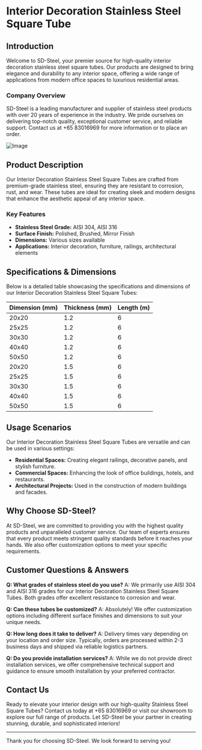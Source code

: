 # Interior Decoration Stainless Steel Square Tube

## Introduction

Welcome to SD-Steel, your premier source for high-quality interior decoration stainless steel square tubes. Our products are designed to bring elegance and durability to any interior space, offering a wide range of applications from modern office spaces to luxurious residential areas.

### Company Overview

SD-Steel is a leading manufacturer and supplier of stainless steel products with over 20 years of experience in the industry. We pride ourselves on delivering top-notch quality, exceptional customer service, and reliable support. Contact us at +65 83016969 for more information or to place an order.

![Image](https://github.com/user-attachments/assets/2567258e-e124-4816-932d-1809bd27ef0b)

## Product Description

Our Interior Decoration Stainless Steel Square Tubes are crafted from premium-grade stainless steel, ensuring they are resistant to corrosion, rust, and wear. These tubes are ideal for creating sleek and modern designs that enhance the aesthetic appeal of any interior space.

### Key Features

- **Stainless Steel Grade:** AISI 304, AISI 316
- **Surface Finish:** Polished, Brushed, Mirror Finish
- **Dimensions:** Various sizes available
- **Applications:** Interior decoration, furniture, railings, architectural elements

## Specifications & Dimensions

Below is a detailed table showcasing the specifications and dimensions of our Interior Decoration Stainless Steel Square Tubes:

| Dimension (mm) | Thickness (mm) | Length (m) |
|----------------|----------------|------------|
| 20x20          | 1.2            | 6          |
| 25x25          | 1.2            | 6          |
| 30x30          | 1.2            | 6          |
| 40x40          | 1.2            | 6          |
| 50x50          | 1.2            | 6          |
| 20x20          | 1.5            | 6          |
| 25x25          | 1.5            | 6          |
| 30x30          | 1.5            | 6          |
| 40x40          | 1.5            | 6          |
| 50x50          | 1.5            | 6          |

## Usage Scenarios

Our Interior Decoration Stainless Steel Square Tubes are versatile and can be used in various settings:

- **Residential Spaces:** Creating elegant railings, decorative panels, and stylish furniture.
- **Commercial Spaces:** Enhancing the look of office buildings, hotels, and restaurants.
- **Architectural Projects:** Used in the construction of modern buildings and facades.

## Why Choose SD-Steel?

At SD-Steel, we are committed to providing you with the highest quality products and unparalleled customer service. Our team of experts ensures that every product meets stringent quality standards before it reaches your hands. We also offer customization options to meet your specific requirements.

## Customer Questions & Answers

**Q: What grades of stainless steel do you use?**
A: We primarily use AISI 304 and AISI 316 grades for our Interior Decoration Stainless Steel Square Tubes. Both grades offer excellent resistance to corrosion and wear.

**Q: Can these tubes be customized?**
A: Absolutely! We offer customization options including different surface finishes and dimensions to suit your unique needs.

**Q: How long does it take to deliver?**
A: Delivery times vary depending on your location and order size. Typically, orders are processed within 2-3 business days and shipped via reliable logistics partners.

**Q: Do you provide installation services?**
A: While we do not provide direct installation services, we offer comprehensive technical support and guidance to ensure smooth installation by your preferred contractor.

## Contact Us

Ready to elevate your interior design with our high-quality Stainless Steel Square Tubes? Contact us today at +65 83016969 or visit our showroom to explore our full range of products. Let SD-Steel be your partner in creating stunning, durable, and sophisticated interiors!

---

Thank you for choosing SD-Steel. We look forward to serving you!